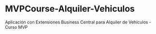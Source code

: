 # MVPCourse-Alquiler-Vehiculos
Aplicación con Extensiones Business Central para Alquiler de Vehículos - Curso MVP 
